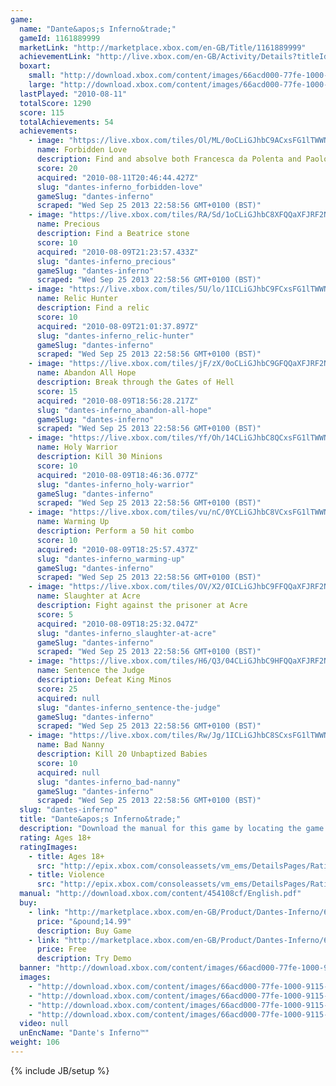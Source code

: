 ```yaml
---
game: 
  name: "Dante&apos;s Inferno&trade;"
  gameId: 1161889999
  marketLink: "http://marketplace.xbox.com/en-GB/Title/1161889999"
  achievementLink: "http://live.xbox.com/en-GB/Activity/Details?titleId=1161889999"
  boxart: 
    small: "http://download.xbox.com/content/images/66acd000-77fe-1000-9115-d802454108cf/1033/boxartsm.jpg"
    large: "http://download.xbox.com/content/images/66acd000-77fe-1000-9115-d802454108cf/1033/boxartlg.jpg"
  lastPlayed: "2010-08-11"
  totalScore: 1290
  score: 115
  totalAchievements: 54
  achievements: 
    - image: "https://live.xbox.com/tiles/Ol/ML/0oCLiGJhbC9ACxsFG1lTWWNmL2FjaC8wLzE0AAAAAOfn5-0kUyY=.jpg"
      name: Forbidden Love
      description: Find and absolve both Francesca da Polenta and Paolo Malatesta
      score: 20
      acquired: "2010-08-11T20:46:44.427Z"
      slug: "dantes-inferno_forbidden-love"
      gameSlug: "dantes-inferno"
      scraped: "Wed Sep 25 2013 22:58:56 GMT+0100 (BST)"
    - image: "https://live.xbox.com/tiles/RA/Sd/1oCLiGJhbC8XFQQaXFJRF2NmL2FjaC8wL2MAAAAA5+fn+bIEXw==.jpg"
      name: Precious
      description: Find a Beatrice stone
      score: 10
      acquired: "2010-08-09T21:23:57.433Z"
      slug: "dantes-inferno_precious"
      gameSlug: "dantes-inferno"
      scraped: "Wed Sep 25 2013 22:58:56 GMT+0100 (BST)"
    - image: "https://live.xbox.com/tiles/5U/lo/1ICLiGJhbC9FCxsFG1lTWWNmL2FjaC8wLzExAAAAAOfn5-tHSfk=.jpg"
      name: Relic Hunter
      description: Find a relic
      score: 10
      acquired: "2010-08-09T21:01:37.897Z"
      slug: "dantes-inferno_relic-hunter"
      gameSlug: "dantes-inferno"
      scraped: "Wed Sep 25 2013 22:58:56 GMT+0100 (BST)"
    - image: "https://live.xbox.com/tiles/jF/zX/0oCLiGJhbC9GFQQaXFJRF2NmL2FjaC8wLzIAAAAA5+fn-fhclw==.jpg"
      name: Abandon All Hope
      description: Break through the Gates of Hell
      score: 15
      acquired: "2010-08-09T18:56:28.217Z"
      slug: "dantes-inferno_abandon-all-hope"
      gameSlug: "dantes-inferno"
      scraped: "Wed Sep 25 2013 22:58:56 GMT+0100 (BST)"
    - image: "https://live.xbox.com/tiles/Yf/Oh/14CLiGJhbC8QCxsFG1lTWWNmL2FjaC8wLzFkAAAAAOfn5-iO830=.jpg"
      name: Holy Warrior
      description: Kill 30 Minions
      score: 10
      acquired: "2010-08-09T18:46:36.077Z"
      slug: "dantes-inferno_holy-warrior"
      gameSlug: "dantes-inferno"
      scraped: "Wed Sep 25 2013 22:58:56 GMT+0100 (BST)"
    - image: "https://live.xbox.com/tiles/vu/nC/0YCLiGJhbC8VCxsFG1lTWWNmL2FjaC8wLzFhAAAAAOfn5-7t6aI=.jpg"
      name: Warming Up
      description: Perform a 50 hit combo
      score: 10
      acquired: "2010-08-09T18:25:57.437Z"
      slug: "dantes-inferno_warming-up"
      gameSlug: "dantes-inferno"
      scraped: "Wed Sep 25 2013 22:58:56 GMT+0100 (BST)"
    - image: "https://live.xbox.com/tiles/OV/X2/0ICLiGJhbC9FFQQaXFJRF2NmL2FjaC8wLzEAAAAA5+fn-9lVIg==.jpg"
      name: Slaughter at Acre
      description: Fight against the prisoner at Acre
      score: 5
      acquired: "2010-08-09T18:25:32.047Z"
      slug: "dantes-inferno_slaughter-at-acre"
      gameSlug: "dantes-inferno"
      scraped: "Wed Sep 25 2013 22:58:56 GMT+0100 (BST)"
    - image: "https://live.xbox.com/tiles/H6/Q3/04CLiGJhbC9HFQQaXFJRF2NmL2FjaC8wLzMAAAAA5+fn-BikBA==.jpg"
      name: Sentence the Judge
      description: Defeat King Minos
      score: 25
      acquired: null
      slug: "dantes-inferno_sentence-the-judge"
      gameSlug: "dantes-inferno"
      scraped: "Wed Sep 25 2013 22:58:56 GMT+0100 (BST)"
    - image: "https://live.xbox.com/tiles/Rw/Jg/1ICLiGJhbC8SCxsFG1lTWWNmL2FjaC8wLzFmAAAAAOfn5-tPAls=.jpg"
      name: Bad Nanny
      description: Kill 20 Unbaptized Babies
      score: 10
      acquired: null
      slug: "dantes-inferno_bad-nanny"
      gameSlug: "dantes-inferno"
      scraped: "Wed Sep 25 2013 22:58:56 GMT+0100 (BST)"
  slug: "dantes-inferno"
  title: "Dante&apos;s Inferno&trade;"
  description: "Download the manual for this game by locating the game on http://marketplace.xbox.com and selecting &ldquo;See Game Manual&quot;.   An abducted soul.  A lifetime of sins.  A journey to the depths of despair.   Based on the immensely influential classic poem, Dante&rsquo;s Inferno takes you on an epic quest of vengeance and redemption through the Nine Circles of Hell.   You are Dante, a veteran of the Crusades who must chase his beloved Beatrice and try to free her soul from Lucifer&rsquo;s grasp. As your pursuit takes you deeper into the pits of Hell, you must battle ever more fierce and hideous monsters&mdash;while also facing your own sins, a dark family past, and your unforgivable war crimes.    Go to Hell."
  rating: Ages 18+
  ratingImages: 
    - title: Ages 18+
      src: "http://epix.xbox.com/consoleassets/vm_ems/DetailsPages/RatingSystemID/14/default/Values/14005.png"
    - title: Violence
      src: "http://epix.xbox.com/consoleassets/vm_ems/DetailsPages/RatingSystemID/14/default/Descriptors/14005.png"
  manual: "http://download.xbox.com/content/454108cf/English.pdf"
  buy: 
    - link: "http://marketplace.xbox.com/en-GB/Product/Dantes-Inferno/66acd000-77fe-1000-9115-d802454108cf?purchase=1&amp;DownloadType=Game"
      price: "&pound;14.99"
      description: Buy Game
    - link: "http://marketplace.xbox.com/en-GB/Product/Dantes-Inferno/66acd000-77fe-1000-9115-d802454108cf?purchase=1&amp;DownloadType=GameDemo"
      price: Free
      description: Try Demo
  banner: "http://download.xbox.com/content/images/66acd000-77fe-1000-9115-d802454108cf/1033/banner.png"
  images: 
    - "http://download.xbox.com/content/images/66acd000-77fe-1000-9115-d802454108cf/1033/screenlg1.jpg"
    - "http://download.xbox.com/content/images/66acd000-77fe-1000-9115-d802454108cf/1033/screenlg2.jpg"
    - "http://download.xbox.com/content/images/66acd000-77fe-1000-9115-d802454108cf/1033/screenlg3.jpg"
    - "http://download.xbox.com/content/images/66acd000-77fe-1000-9115-d802454108cf/1033/screenlg4.jpg"
  video: null
  unEncName: "Dante's Inferno™"
weight: 106
---
```

{% include JB/setup %}